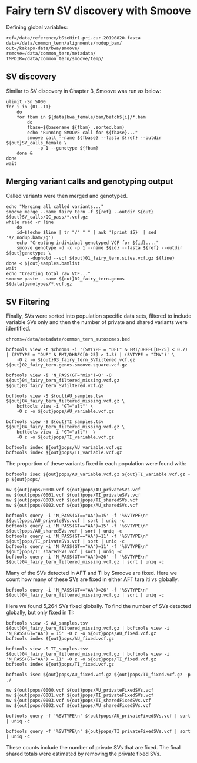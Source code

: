 # Fairy tern SV discovery with Smoove
Defining global variables:
```
ref=/data/reference/bSteHir1.pri.cur.20190820.fasta
data=/data/common_tern/alignments/nodup_bam/
out=/kakapo-data/bwa/smoove/
remove=/data/common_tern/metadata/
TMPDIR=/data/common_tern/smoove/temp/
```
## SV discovery
Similar to SV discovery in Chapter 3, Smoove was run as below:
```
ulimit -Sn 5000
for i in {01..11}
    do
    for fbam in ${data}bwa_female/bam/batch${i}/*.bam
        do
        fbase=$(basename ${fbam} .sorted.bam)
        echo "Running SMOOVE call for ${fbase}..."
        smoove call --name ${fbase} --fasta ${ref} --outdir ${out}SV_calls_female \
            -p 1 --genotype ${fbam}
    done &
done
wait
```
## Merging variant calls and genotyping output
Called variants were then merged and genotyped.
```
echo "Merging all called variants..."
smoove merge --name fairy_tern -f ${ref} --outdir ${out} ${out}SV_calls/QC_pass/*.vcf.gz
while read -r line
    do
    id=$(echo $line | tr "/" " " | awk '{print $5}' | sed 's/_nodup.bam//g')
    echo "Creating individual genotyped VCF for ${id}...."
    smoove genotype -d -x -p 1 --name ${id} --fasta ${ref} --outdir ${out}genotypes \
        --duphold --vcf ${out}01_fairy_tern.sites.vcf.gz ${line}
done < ${out}samples.bamlist
wait
echo "Creating total raw VCF..."
smoove paste --name ${out}02_fairy_tern.genos ${data}genotypes/*.vcf.gz
```

## SV Filtering
Finally, SVs were sorted into population specific data sets, filtered to include variable SVs only and then the number of private and shared variants were identified. 
```
chroms=/data/metadata/common_tern_autosomes.bed

bcftools view -t $chroms -i '(SVTYPE = "DEL" & FMT/DHFFC[0-25] < 0.7) | (SVTYPE = "DUP" & FMT/DHBFC[0-25] > 1.3) | (SVTYPE = "INV")' \
    -O z -o ${out}03_fairy_tern_SVfiltered.vcf.gz ${out}02_fairy_tern.genos.smoove.square.vcf.gz

bcftools view -i 'N_PASS(GT="mis")=0' -O ${out}04_fairy_tern_filtered_missing.vcf.gz ${out}03_fairy_tern_SVfiltered.vcf.gz

bcftools view -S ${out}AU_samples.tsv ${out}04_fairy_tern_filtered_missing.vcf.gz \
    bcftools view -i 'GT="alt"' \
    -O z -o ${out}pops/AU_variable.vcf.gz

bcftools view -S ${out}TI_samples.tsv ${out}04_fairy_tern_filtered_missing.vcf.gz \
    bcftools view -i 'GT="alt")' \
    -O z -o ${out}pops/TI_variable.vcf.gz

bcftools index ${out}pops/AU_variable.vcf.gz
bcftools index ${out}pops/TI_variable.vcf.gz
```
The proportion of these variants fixed in each population were found with:
```
bcftools isec ${out}pops/AU_variable.vcf.gz ${out}TI_variable.vcf.gz -p ${out}pops/

mv ${out}pops/0000.vcf ${out}pops/AU_privateSVs.vcf
mv ${out}pops/0001.vcf ${out}pops/TI_privateSVs.vcf
mv ${out}pops/0003.vcf ${out}pops/TI_sharedSVs.vcf
mv ${out}pops/0002.vcf ${out}pops/AU_sharedSVs.vcf

bcftools query -i 'N_PASS(GT=="AA")=15' -f '%SVTYPE\n' ${out}pops/AU_privateSVs.vcf | sort | uniq -c
bcftools query -i 'N_PASS(GT=="AA")=15' -f '%SVTYPE\n' ${out}pops/AU_sharedSVs.vcf | sort | uniq -c
bcftools query -i 'N_PASS(GT=="AA")=11' -f '%SVTYPE\n' ${out}pops/TI_privateSVs.vcf | sort | uniq -c
bcftools query -i 'N_PASS(GT=="AA")=11' -f '%SVTYPE\n' ${out}pops/TI_sharedSVs.vcf | sort | uniq -c
bcftools query -i 'N_PASS(GT=="AA")=26' -f '%SVTYPE\n' ${out}04_fairy_tern_filtered_missing.vcf.gz | sort | uniq -c
```
Many of the SVs detected in AFT and TI by Smoove are fixed. Here we count how many of these SVs are fixed in either AFT tara iti vs globally. 
```
bcftools query -i 'N_PASS(GT=="AA")=26' -f '%SVTYPE\n' ${out}04_fairy_tern_filtered_missing.vcf.gz | sort | uniq -c
```
Here we found 5,264 SVs fixed globally. To find the number of SVs detected globally, but only fixed in TI:
```
bcftools view -S AU_samples.tsv ${out}04_fairy_tern_filtered_missing.vcf.gz | bcftools view -i 'N_PASS(GT="AA") = 15' -O z -o ${out}pops/AU_fixed.vcf.gz
bcftools index ${out}pops/AU_fixed.vcf.gz

bcftools view -S TI_samples.tsv ${out}04_fairy_tern_filtered_missing.vcf.gz | bcftools view -i 'N_PASS(GT="AA") = 11' -O z -o ${out}pops/TI_fixed.vcf.gz
bcftools index ${out}pops/TI_fixed.vcf.gz

bcftools isec ${out}pops/AU_fixed.vcf.gz ${out}pops/TI_fixed.vcf.gz -p ./

mv ${out}pops/0000.vcf ${out}pops/AU_privateFixedSVs.vcf
mv ${out}pops/0001.vcf ${out}pops/TI_privateFixedSVs.vcf
mv ${out}pops/0003.vcf ${out}pops/TI_sharedFixedSVs.vcf
mv ${out}pops/0002.vcf ${out}pops/AU_sharedFixedSVs.vcf

bcftools query -f '%SVTYPE\n' ${out}pops/AU_privateFixedSVs.vcf | sort | uniq -c

bcftools query -f '%SVTYPE\n' ${out}pops/TI_privateFixedSVs.vcf | sort | uniq -c
```
These counts include the number of private SVs that are fixed. The final shared totals were estimated by removing the private fixed SVs.
